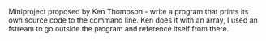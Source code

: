 Miniproject proposed by Ken Thompson - write a program that prints its own source code to the command line. Ken does it with an array, I used an fstream to go outside the program and reference itself from there.

